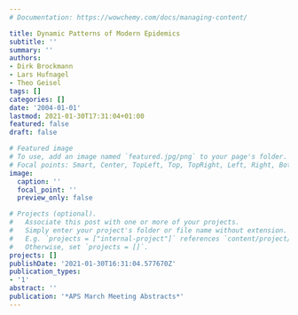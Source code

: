```yaml
---
# Documentation: https://wowchemy.com/docs/managing-content/

title: Dynamic Patterns of Modern Epidemics
subtitle: ''
summary: ''
authors:
- Dirk Brockmann
- Lars Hufnagel
- Theo Geisel
tags: []
categories: []
date: '2004-01-01'
lastmod: 2021-01-30T17:31:04+01:00
featured: false
draft: false

# Featured image
# To use, add an image named `featured.jpg/png` to your page's folder.
# Focal points: Smart, Center, TopLeft, Top, TopRight, Left, Right, BottomLeft, Bottom, BottomRight.
image:
  caption: ''
  focal_point: ''
  preview_only: false

# Projects (optional).
#   Associate this post with one or more of your projects.
#   Simply enter your project's folder or file name without extension.
#   E.g. `projects = ["internal-project"]` references `content/project/deep-learning/index.md`.
#   Otherwise, set `projects = []`.
projects: []
publishDate: '2021-01-30T16:31:04.577670Z'
publication_types:
- '1'
abstract: ''
publication: '*APS March Meeting Abstracts*'
---
```

